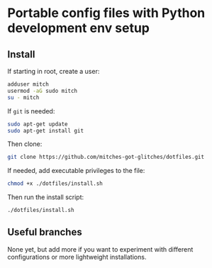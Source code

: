 # Portable config files with Python development env setup

## Install

If starting in root, create a user:

```bash
adduser mitch
usermod -aG sudo mitch
su - mitch
```

If `git` is needed:

```bash
sudo apt-get update
sudo apt-get install git
```

Then clone:

```bash
git clone https://github.com/mitches-got-glitches/dotfiles.git
```

If needed, add executable privileges to the file:

```bash
chmod +x ./dotfiles/install.sh
```

Then run the install script:

```bash
./dotfiles/install.sh
```

## Useful branches

None yet, but add more if you want to experiment with different configurations or more lightweight
installations.
